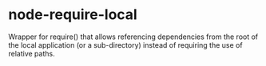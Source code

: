 node-require-local
==================

Wrapper for require() that allows referencing dependencies from the root of the local application (or a sub-directory)
instead of requiring the use of relative paths.
